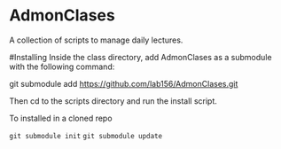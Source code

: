# AdmonClases 
A collection of scripts to manage daily lectures.

#Installing
Inside the class directory, add AdmonClases as a submodule with the following command:

git submodule add https://github.com/lab156/AdmonClases.git

Then cd to the scripts directory and run the install script.

To installed in a cloned repo

`git submodule init`
`git submodule update`



